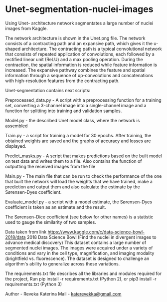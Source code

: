 # Unet-segmentation-nuclei-images
Using Unet- architecture network segmentates a large number of nuclei images from Kaggle.


The network architecture is shown in the Unet.png file.
The network consists of a contracting path and an expansive path, which gives it the u-shaped 
architecture. The contracting path is a typical convolutional network that consists of repeated 
application of convolutions, each followed by a rectified linear unit (ReLU) and a max pooling 
operation. During the contraction, the spatial information is reduced while feature information 
is increased. The expansive pathway combines the feature and spatial information through a 
sequence of up-convolutions and concatenations with high-resolution features from the contracting 
path.

Unet-segmentation contains next scripts:

Preprocessed_data.py - A script with a preprocessing function for a training set, 
converting a 3-channel image into a single-channel image and a function for splitting into 
training and validation samples.

Model.py - the described Unet model class, where the network is assembled

Train.py - a script for training a model for 30 epochs. After training, the obtained weights 
are saved and the graphs of accuracy and losses are displayed.

Predict_masks.py - A script that makes predictions based on the built model on test data
and writes them to a file. Also contains the function of outputting the received images from the file

Main.py - The main file that can be run to check the performance of the one that built 
the network will load the weights that we have trained, make a prediction and output them
and also calculate the estimate by the Sørensen-Dyes coefficient.

Evaluate_model.py - a script with a model estimate, the Sørensen-Dyes 
coefficient is taken as an estimate and the result.

The Sørensen–Dice coefficient (see below for other names) is a statistic used to gauge the 
similarity of two samples.

Data taken from link https://www.kaggle.com/c/data-science-bowl-2018/data
2018 Data Science Bowl
(Find the nuclei in divergent images to advance medical discovery)
This dataset contains a large number of segmented nuclei images. 
The images were acquired under a variety of conditions and vary in the cell type, 
magnification, and imaging modality (brightfield vs. fluorescence). 
The dataset is designed to challenge an algorithm's ability to generalize across these variations.

The requirements.txt file describes all the libraries and modules required for the project,
Run pip install -r requirements.txt (Python 2), or pip3 install -r requirements.txt (Python 3)

Author - Reveka Katerina
Mail - katerevekka@gmail.com
